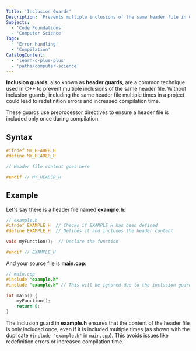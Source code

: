 ```yaml
---
Title: 'Inclusion Guards'
Description: 'Prevents multiple inclusions of the same header file in C++ using inclusion guards.'
Subjects:
  - 'Code Foundations'
  - 'Computer Science'
Tags:
  - 'Error Handling'
  - 'Compilation'
CatalogContent:
  - 'learn-c-plus-plus'
  - 'paths/computer-science'
---
```


**Inclusion guards**, also known as **header guards**, are a common technique used in C++ to prevent multiple inclusions of the same header file. Without inclusion guards, including the same header file multiple times in a project could lead to redefinition errors and increased compilation time.

These guards use preprocessor directives to ensure a header file is included only once during compilation.

## Syntax

```cpp
#ifndef MY_HEADER_H
#define MY_HEADER_H

// Header file content goes here

#endif // MY_HEADER_H
```

## Example

Let's say there is a header file named **example.h**:

```cpp
// example.h
#ifndef EXAMPLE_H  // Checks if EXAMPLE_H has been defined
#define EXAMPLE_H  // Defines it and includes the header content

void myFunction();  // Declare the function

#endif // EXAMPLE_H
```

And your source file is **main.cpp**:

```cpp
// main.cpp
#include "example.h"
#include "example.h" // This will be ignored due to the inclusion guard

int main() {
    myFunction();
    return 0;
}
```

The inclusion guard in **example.h** ensures that the content of the header file is only included once, even if it is included multiple times (as shown with the duplicate `#include "example.h"` in `main.cpp`). This avoids issues like redefinition errors or increased compilation time.
